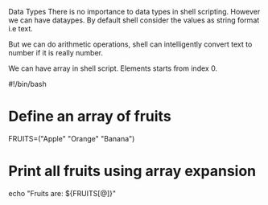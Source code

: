 Data Types
There is no importance to data types in shell scripting. However we can have dataypes. By default shell consider the values as string format i.e text.

But we can do arithmetic operations, shell can intelligently convert text to number if it is really number.

We can have array in shell script. Elements starts from index 0.

#!/bin/bash

# Define an array of fruits
FRUITS=("Apple" "Orange" "Banana")

# Print all fruits using array expansion
echo "Fruits are: ${FRUITS[@]}"
